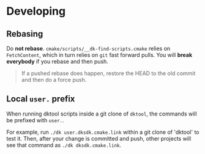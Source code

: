 # Developing

## Rebasing

Do **not rebase**. `cmake/scripts/__dk-find-scripts.cmake` relies on `FetchContent`,
which in turn relies on `git` fast forward pulls. You will **break everybody**
if you rebase and then push.

> If a pushed rebase does happen, restore the HEAD to the old commit and then do a force push.

## Local `user.` prefix

When running dktool scripts inside a git clone of `dktool`, the
commands will be prefixed with `user.`.

For example, run `./dk user.dksdk.cmake.link` within a git clone of 'dktool'
to test it. Then, after your change is committed and push, other projects
will see that command as `./dk dksdk.cmake.link`.

